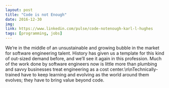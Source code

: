 ```yaml
---
layout: post
title: "Code is not Enough"
date: 2016-12-30
img: 
link: https://www.linkedin.com/pulse/code-notenough-karl-l-hughes
tags: [programming, jobs]
---
```

We’re in the middle of an unsustainable and growing bubble in the market for software engineering talent. History has given us a template for this kind of out-sized demand before, and we’ll see it again in this profession. Much of the work done by software engineers now is little more than plumbing and savvy businesses treat engineering as a cost center.\n\nTechnically-trained have to keep learning and evolving as the world around them evolves; they have to bring value beyond code.
